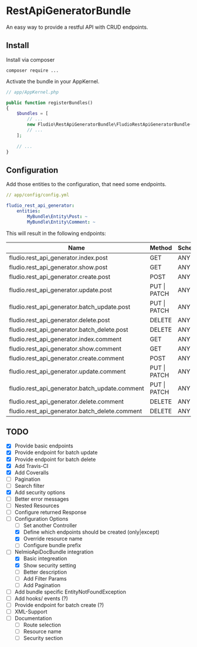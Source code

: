 # RestApiGeneratorBundle

An easy way to provide a restful API with CRUD endpoints.

## Install

Install via composer

```
composer require ...
```
Activate the bundle in your AppKernel.

``` php
// app/AppKernel.php

public function registerBundles()
{
    $bundles = [
        // ...
        new Fludio\RestApiGeneratorBundle\FludioRestApiGeneratorBundle(),
        // ...
    ];
    
    // ...
}
```

## Configuration

Add those entities to the configuration, that need some endpoints.


``` yaml
// app/config/config.yml

fludio_rest_api_generator:
    entities:
        MyBundle\Entity\Post: ~
        MyBundle\Entity\Comment: ~
```
This will result in the following endpoints:

| Name                                             | Method            | Scheme | Host | Path            |
|--------------------------------------------------|-------------------|--------|------|-----------------|
| fludio.rest_api_generator.index.post             | GET               | ANY    | ANY  | /posts          |
| fludio.rest_api_generator.show.post              | GET               | ANY    | ANY  | /posts/{id}     |
| fludio.rest_api_generator.create.post            | POST              | ANY    | ANY  | /posts          |
| fludio.rest_api_generator.update.post            | PUT &#124; PATCH  | ANY    | ANY  | /posts/{id}     |
| fludio.rest_api_generator.batch\_update.post     | PUT &#124; PATCH  | ANY    | ANY  | /posts          |
| fludio.rest_api_generator.delete.post            | DELETE            | ANY    | ANY  | /posts/{id}     |
| fludio.rest_api_generator.batch\_delete.post     | DELETE            | ANY    | ANY  | /posts          |
| fludio.rest_api_generator.index.comment          | GET               | ANY    | ANY  | /comments       |
| fludio.rest_api_generator.show.comment           | GET               | ANY    | ANY  | /comments/{id}  |
| fludio.rest_api_generator.create.comment         | POST              | ANY    | ANY  | /comments       |
| fludio.rest_api_generator.update.comment         | PUT &#124;  PATCH | ANY    | ANY  | /comments/{id}  |
| fludio.rest_api_generator.batch\_update.comment  | PUT &#124;  PATCH | ANY    | ANY  | /comments       |
| fludio.rest_api_generator.delete.comment         | DELETE            | ANY    | ANY  | /comments/{id}  |
| fludio.rest_api_generator.batch\_delete.comment  | DELETE            | ANY    | ANY  | /comments       |

## TODO

- [x] Provide basic endpoints
- [x] Provide endpoint for batch update
- [x] Provide endpoint for batch delete
- [x] Add Travis-CI
- [x] Add Coveralls
- [ ] Pagination
- [ ] Search filter
- [x] Add security options
- [ ] Better error messages
- [ ] Nested Resources
- [ ] Configure returned Response
- [ ] Configuration Options
  - [ ] Set another Controller
  - [x] Define which endpoints should be created (only|except)
  - [x] Override resource name
  - [ ] Configure bundle prefix
- [ ] NelmioApiDocBundle integration
  - [x] Basic integreation
  - [x] Show security setting
  - [ ] Better description
  - [ ] Add Filter Params
  - [ ] Add Pagination 
- [ ] Add bundle specific EntityNotFoundException
- [ ] Add hooks/ events (?)
- [ ] Provide endpoint for batch create (?)
- [ ] XML-Support
- [ ] Documentation
  - [ ] Route selection
  - [ ] Resource name
  - [ ] Security section

